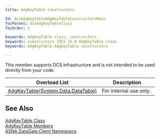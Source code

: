 ```yaml
---
title: AdgKeyTable Constructors

Id: dcsAdgKeyTableAdgKeyTableConstructorsMain
TocParent: dcsAdgKeyTableClass
TocOrder: 1

keywords: AdgKeyTable class, constructors
keywords: constructors [DCS 16.0 AdgKeyTable class
keywords: AdgKeyTable.AdgKeyTable constructors

---
```


This member supports DCS infrastructure and is not intended to be used directly from your code.
<br />



| Overload List | Description |
| ---- | ---- |
| [ AdgKeyTable(System.Data.DataTable)](adg-key-table-class-adg-key-table-constructor.html) | For internal use only . |



## See Also


[AdgKeyTable Class](adg-key-table-class.html) <br />
[AdgKeyTable Members](adg-key-table-members.html)<br />
[ASNA.DataGate.Client Namespace](datagate-client-namespace.html)  

